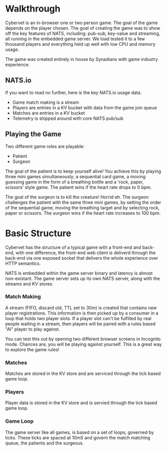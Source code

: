# Walkthrough

Cybervet is an in-browser one or two person game. The goal of the game depends on the player chosen. The goal of creating the game was to show off the key features of NATS, including: pub-sub, key-value and streaming, all running in the embedded game server. We load tested it to a few thousand players and everything held up well with low CPU and memory usage.

The game was created entirely in house by Synadians with game industry experience.

## NATS.io

If you want to read no further, here is the key NATS.io usage data.

- Game match making is a stream
- Players are entries in a KV bucket with data from the game join queue
- Matches are entries in a KV bucket
- Telemetry is shipped around with core NATS pub/sub

## Playing the Game

Two different game roles are playable:
- Patient
- Surgeon

The goal of the patient is to keep yourself alive! You achieve this by playing three mini games simultaneously; a sequential card game, a moving guessing game in the form of a breathing bottle and a 'rock, paper, scissors' style game. The patient wins if the heart rate drops to 0 bpm.

The goal of the surgeon is to kill the creature! Horrid eh. The surgeon challenges the patient with the same three mini games, by setting the order of the sequential game, moving the breathing target and by selecting rock, paper or scissors. The surgeon wins if the heart rate increases to 100 bpm.

# Basic Structure

Cybervet has the structure of a typical game with a front-end and back-end, with one difference, the front-end web client is deliverd through the back-end via one exposed socket that delivers the whole experience over HTTP semantics.

NATS is embedded within the game server binary and latency is almost non-existant. The game server sets up its own NATS server, along with the streams and KV stores.

### Match Making

A stream (FIFO, discard old, TTL set to 30m) is created that contains new player registrations. This information is then picked up by a consumer in a loop that holds two player slots. If a player slot can't be fulfilled by real people waiting in a stream, then players will be paired with a rules based "AI" player to play against.

You can test this out by opening two different browser screens in Incognito mode. Chances are, you will be playing against yourself. This is a great way to explore the game rules!

### Matches

Matches are stored in the KV store and are serviced through the tick based game loop.

### Players

Player data is stored in the KV store and is servied through the tick based game loop.

### Game Loop

The game server like all games, is based on a set of loops, governed by ticks. These ticks are spaced at 10mS and govern the match matching queue, the patients and the surgeous.




